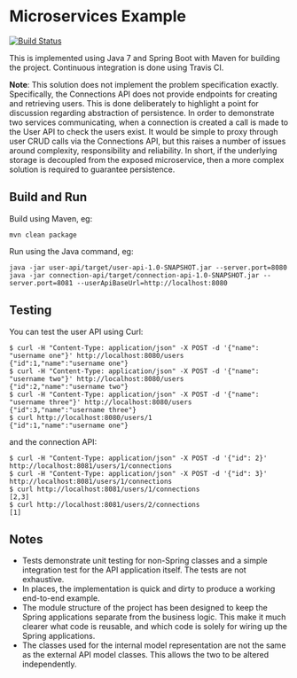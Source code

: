 # Microservices Example

[![Build Status](https://travis-ci.org/purple52/ms-example.svg?branch=master)](https://travis-ci.org/purple52/ms-example)

This is implemented using Java 7 and Spring Boot with Maven for building the project. Continuous integration is done using Travis CI.

**Note**: This solution does not implement the problem specification exactly. Specifically, the Connections API does not
provide endpoints for creating and retrieving users. This is done deliberately to highlight a point for discussion regarding
abstraction of persistence. In order to demonstrate two services communicating, when a connection is created a call is made 
to the User API to check the users exist. It would be simple to proxy through user CRUD calls via the Connections API,
but this raises a number of issues around complexity, responsibility and reliability. In short, if the underlying storage is decoupled from
the exposed microservice, then a more complex solution is required to guarantee persistence.

## Build and Run

Build using Maven, eg:

    mvn clean package

Run using the Java command, eg:

    java -jar user-api/target/user-api-1.0-SNAPSHOT.jar --server.port=8080 
    java -jar connection-api/target/connection-api-1.0-SNAPSHOT.jar --server.port=8081 --userApiBaseUrl=http://localhost:8080

## Testing

You can test the user API using Curl:

    $ curl -H "Content-Type: application/json" -X POST -d '{"name": "username one"}' http://localhost:8080/users
    {"id":1,"name":"username one"}
    $ curl -H "Content-Type: application/json" -X POST -d '{"name": "username two"}' http://localhost:8080/users
    {"id":2,"name":"username two"}
    $ curl -H "Content-Type: application/json" -X POST -d '{"name": "username three"}' http://localhost:8080/users
    {"id":3,"name":"username three"}
    $ curl http://localhost:8080/users/1
    {"id":1,"name":"username one"}

and the connection API:

    $ curl -H "Content-Type: application/json" -X POST -d '{"id": 2}' http://localhost:8081/users/1/connections
    $ curl -H "Content-Type: application/json" -X POST -d '{"id": 3}' http://localhost:8081/users/1/connections
    $ curl http://localhost:8081/users/1/connections                                                           
    [2,3]
    $ curl http://localhost:8081/users/2/connections
    [1]

## Notes

* Tests demonstrate unit testing for non-Spring classes and a simple integration test for the API application itself.
The tests are not exhaustive.
* In places, the implementation is quick and dirty to produce a working end-to-end example.
* The module structure of the project has been designed to keep the Spring applications separate from the business logic.
This make it much clearer what code is reusable, and which code is solely for wiring up the Spring applications.
* The classes used for the internal model representation are not the same as the external API model classes. This allows
the two to be altered independently.
